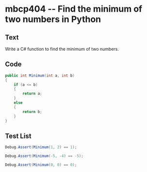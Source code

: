 # mbcp404 -- Find the minimum of two numbers in Python

## Text

Write a C# function to find the minimum of two numbers.

## Code

```csharp
public int Minimum(int a, int b)   
{   
    if (a <= b)   
    {   
        return a;   
    }   
    else   
    {   
        return b;   
    }   
}
```

## Test List

```csharp
Debug.Assert(Minimum(1, 2) == 1);
```

```csharp
Debug.Assert(Minimum(-5, -4) == -5);
```

```csharp
Debug.Assert(Minimum(0, 0) == 0);
```
